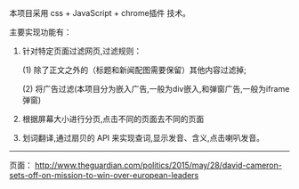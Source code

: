 本项目采用 css + JavaScript + chrome插件 技术。

主要实现功能有：

1. 针对特定页面过滤网页,过滤规则：

	(1) 除了正文之外的（标题和新闻配图需要保留）其他内容过滤掉;

	(2) 将广告过滤(本项目分为嵌入广告,一般为div嵌入,和弹窗广告,一般为iframe弹窗)

2. 根据屏幕大小进行分页,点击不同的页面去不同的页面

3. 划词翻译,通过扇贝的 API 来实现查词,显示发音、含义,点击喇叭发音。

---

页面： 
http://www.theguardian.com/politics/2015/may/28/david-cameron-sets-off-on-mission-to-win-over-european-leaders